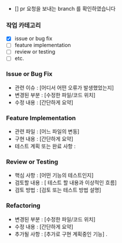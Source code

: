 - []  pr 요청을 보내는 branch 를 확인하였습니다

### 작업 카테고리

- [x] issue or bug fix
- [ ] feature implementation
- [ ] review or testing
- [ ] etc.

### Issue or Bug Fix

- 관련 이슈 :  [어디서 어떤 오류가 발생했었는지]
- 변경된 부분 : [수정한 파일/코드 위치]
- 수정 내용 : [간단하게 요약]


### Feature Implementation

- 관련 파일 : [어느 파일의 변동]
- 구현 내용 : [간단하게 요약]
- 테스트 계획  또는 완료 사항 :

### Review or Testing

- 핵심 사항 : [어떤 기능의 테스트인지]
- 검토할 내용 : [ 테스트 할 내용과 이상적인 흐름]
- 검토 방법 : [검토 또는 테스트 방법 설명]

### Refactoring

- 변경된 부분 : [수정한 파일/코드 위치]
- 수정 내용 : [간단하게 요약]
- 추가될 사항 : [추가로 구현 계획중인 기능]
.
